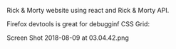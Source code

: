 Rick & Morty website using react and Rick & Morty API.

Firefox devtools is great for debugginf CSS Grid:

Screen Shot 2018-08-09 at 03.04.42.png
